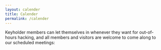 ```yaml
---
layout: calender
title: Calender
permalink: /calender
---
```


Keyholder members can let themselves in whenever they want for out-of-hours hacking, and all members and visitors are welcome to come along to our scheduled meetings: